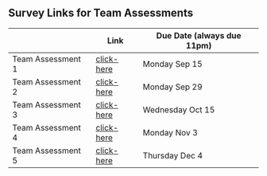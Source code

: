 ## Survey Links for Team Assessments

|                   | Link | Due Date (always due 11pm) |
|-------------------|------|----------|
| Team Assessment 1 | [click-here]() | Monday Sep 15     |
| Team Assessment 2 | [click-here]()  | Monday Sep 29    |
| Team Assessment 3 | [click-here]()  | Wednesday Oct 15     |
| Team Assessment 4 | [click-here]()  | Monday Nov 3      |
| Team Assessment 5 | [click-here]()  | Thursday Dec 4     |
